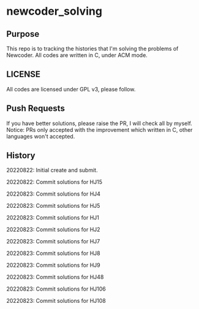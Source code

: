 # newcoder_solving

## Purpose
This repo is to tracking the histories that I'm solving the problems of Newcoder. All codes are written in C, under ACM mode. 

## LICENSE
All codes are licensed under GPL v3, please follow. 

## Push Requests
If you have better solutions, please raise the PR, I will check all by myself. Notice: PRs only accepted with the improvement which written in C, other languages won't accepted. 

## History
20220822: Initial create and submit. 

20220822: Commit solutions for HJ15

20220823: Commit solutions for HJ4

20220823: Commit solutions for HJ5

20220823: Commit solutions for HJ1

20220823: Commit solutions for HJ2

20220823: Commit solutions for HJ7

20220823: Commit solutions for HJ8

20220823: Commit solutions for HJ9

20220823: Commit solutions for HJ48

20220823: Commit solutions for HJ106

20220823: Commit solutions for HJ108